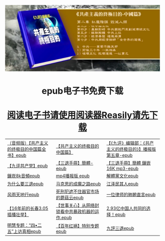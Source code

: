 
<tbody>
<tr>
<td align="center"><IMG SRC="https://github.com/dfchunsring/wer/blob/master/img1/gcjy9.jpg?raw=true" width=880></td>
</tr>
	<h1 align="center">epub电子书免费下载</h1></p>
<h1 align="center">	
<td><a href="https://github.com/dfchunsring/wer/blob/master/downldoad/Reasily1802h.apk?raw=true">阅读电子书请使用阅读器Reasily请先下载</a></td></h1></p>	
	
<table>
<tr>	
	<td><a href="https://github.com/dfchunsring/yue/blob/master/epub/goalmp3Np.epub?raw=true">（音频版）【共产主义的终极目的中国篇全书】epub</a></td>
	<td><a href="https://github.com/dfchunsring/wer/blob/master/epub/gbUltiGoalCmChina.epub?raw=true">【共产主义的终极目的中国篇】 </a></td>
	<td><a href="https://github.com/dfchunsring/wer/blob/master/epub/goalCh8s%20-05-.epub?raw=true">【《九评》编辑部：《共产主义的终极目的》】播报版第五章-epub</a></td>	
</tr>
	
<tr>
	<td><a href="https://git.io/9ping">【九评共产党】epub</a></td>
	<td><a href="https://github.com/dfchunsring/wer/blob/master/epub/stsc.epub?raw=true">【三退手冊】簡體-epub</a></td>
	<td><a href="https://github.com/dfchunsring/wer/blob/master/epub/stsczf.epub?raw=true">【三退手冊】簡體 鑲嵌16K mp3-epub</a></td>
</tr>
<tr>	
	<td><a href="https://git.io/8k">鑲崁8k音頻epub</a>&nbsp;&nbsp; </a></td>
	<td><a href="https://github.com/dfchunsring/wer/blob/master/downldoad/goalmp4Npf.epub?raw=true">mp4播报版 epub </a></td>
	<td><a href="https://git.io/jtdwh">解體黨文化epub</a></td>
</tr>
<tr>
	<td><a href="https://git.io/whytd">为什么要三退epub</a></td>	
	<td><a href="https://git.io/mks">马克思的成魔之路epub</a></td>
	<td><a href="https://git.io/jzmqr">江泽民其人epub</a></td>

</tr>
<tr>
	<td><a href="https://git.io/fytdx">风雨天地行epub</a></td>
	<td><a href="https://git.io/mro">死刑犯遮不住器官市场的蘑菇云epub</a></td>
	<td><a href="https://github.com/dfchunsring/wer/blob/master/epub/lawyer.epub?raw=true">一位律师的肺腑直言epub</a></td>
</tr>

<tr>
	<td><a href="https://github.com/dfchunsring/wer/blob/master/epub/305.epub?raw=true"> 【16年前的长春3.05插播壮举】</a></td>	
	<td><a href="https://github.com/dfchunsring/wer/blob/master/epub/Everconcaa..epub?raw=true">【世事关心】从网络封锁看中共暴政机器的运作.epub</a></td>
	<td><a href="https://github.com/dfchunsring/wer/blob/master/epub/stsczf.epub?raw=true">2.93亿中国人共同的选择！epub</a></td>
</tr>
<tr>
	<td><a href="https://github.com/dfchunsring/wer/blob/master/epub-1/ak-425mstthtr.epub?raw=true">明慧专题：“四•二五”上访真相epub</a></td>	
	<td><a href="https://github.com/dfchunsring/wer/blob/master/epub-1/bnhha1~20.epub?raw=true">【百年红祸】特别专题epub</a></td>
	<td><a href="https://github.com/dfchunsring/wer/blob/master/epub-1/jpgcdm4a.epub?raw=true">九評三退epub</a></td>

</tr>



</table>  
  
</tbody>

